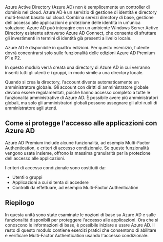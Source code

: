 Azure Active Directory (Azure AD) non è semplicemente un controller di dominio nel cloud. Azure AD è un servizio di gestione di identità e directory multi-tenant basato sul cloud. Combina servizi directory di base, gestione dell'accesso alle applicazioni e protezione delle identità in un'unica soluzione. Azure AD può interagire con un ambiente Windows Server Active Directory esistente attraverso Azure AD Connect, che consente di sfruttare gli investimenti in termini di identità già presenti a livello locale.

Azure AD è disponibile in quattro edizioni. Per questo esercizio, l'utente dovrà concentrarsi solo sulle funzionalità delle edizioni Azure AD Premium P1 e P2.

In questo modulo verrà creata una directory di Azure AD in cui verranno inseriti tutti gli utenti e i gruppi, in modo simile a una directory locale.

Quando si crea la directory, l'account diventa automaticamente un amministratore globale. Gli account con diritti di amministratore globale devono essere regolamentati, poiché hanno accesso completo a tutte le funzionalità amministrative di Azure AD. È possibile avere più amministratori globali, ma solo gli amministratori globali possono assegnare gli altri ruoli di amministratore agli utenti.

## <a name="how-can-azure-ad-help-you-protect-access-to-applications"></a>Come si protegge l'accesso alle applicazioni con Azure AD

Azure AD Premium include alcune funzionalità, ad esempio Multi-Factor Authentication, e criteri di accesso condizionale. Se queste funzionalità vengono usate insieme, offrono la massima granularità per la protezione dell'accesso alle applicazioni.

I criteri di accesso condizionale sono costituiti da:
   * Utenti o gruppi
   * Applicazioni a cui si tenta di accedere
   * Controlli da effettuare, ad esempio Multi-Factor Authentication

## <a name="summary"></a>Riepilogo

In questa unità sono state esaminate le nozioni di base su Azure AD e sulle funzionalità disponibili per proteggere l'accesso alle applicazioni. Ora che si conoscono le informazioni di base, è possibile iniziare a usare Azure AD. Il resto di questo modulo contiene esercizi pratici che consentono di abilitare e verificare Multi-Factor Authentication usando l'accesso condizionale.
